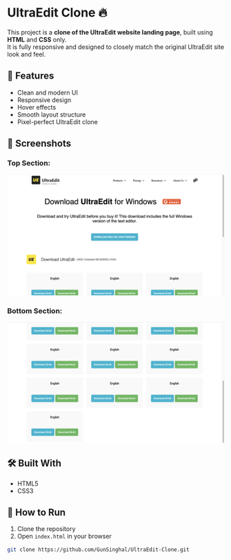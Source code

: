 # UltraEdit Clone 🔥

This project is a **clone of the UltraEdit website landing page**, built using **HTML** and **CSS** only.  
It is fully responsive and designed to closely match the original UltraEdit site look and feel.

## 🚀 Features

- Clean and modern UI
- Responsive design
- Hover effects
- Smooth layout structure
- Pixel-perfect UltraEdit clone

## 📸 Screenshots

### Top Section:

![Screenshot 1](./screenshot1.png)

### Bottom Section:

![Screenshot 2](./screenshot2.png)

## 🛠️ Built With

- HTML5
- CSS3

## 📂 How to Run

1. Clone the repository
2. Open `index.html` in your browser

```bash
git clone https://github.com/GunSinghal/UltraEdit-Clone.git
```

